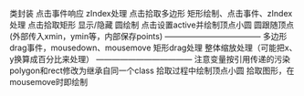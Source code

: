 类封装
点击事件响应
zIndex处理
点击拾取多边形
矩形绘制、点击事件、zIndex处理
点击拾取矩形
显示/隐藏
圆绘制
点击设置active并绘制顶点小圆
圆跟随顶点(外部传入xmin，ymin等，内部保存points)
————————————
多边形drag事件，mousedown、mousemove
矩形drag处理
整体缩放处理（可能把x、y换算成百分比来处理）
————————————
注意变量按引用传递的污染
polygon和rect修改为继承自同一个class
拾取过程中绘制顶点小圆
拾取图形，在mousemove时即绘制